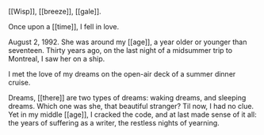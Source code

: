 [[Wisp]], [[breeze]], [[gale]].

Once upon a [[time]], I fell in love.  
  
August 2, 1992. She was around my [[age]], a year older or younger than seventeen. Thirty years ago, on the last night of a midsummer trip to Montreal, I saw her on a ship.  
  
I met the love of my dreams on the open-air deck of a summer dinner cruise.  
  
Dreams, [[there]] are two types of dreams: waking dreams, and sleeping dreams. Which one was she, that beautiful stranger? Til now, I had no clue. Yet in my middle [[age]], I cracked the code, and at last made sense of it all: the years of suffering as a writer, the restless nights of yearning.  
  
